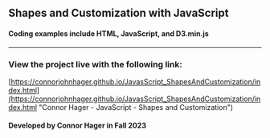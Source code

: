 ## Shapes and Customization with JavaScript
#### Coding examples include HTML, JavaScript, and D3.min.js
---
### View the project live with the following link:
[https://connorjohnhager.github.io/JavasScript_ShapesAndCustomization/index.html](https://connorjohnhager.github.io/JavasScript_ShapesAndCustomization/index.html "Connor Hager - JavaScript - Shapes and Customization")

#### Developed by Connor Hager in Fall 2023